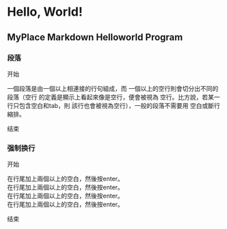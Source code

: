 Hello, World!
=============


MyPlace Markdown Helloworld Program
-----------------------------------


### 段落 ###
开始


一個段落是由一個以上相連接的行句組成，而
一個以上的空行則會切分出不同的段落（空行
的定義是顯示上看起來像是空行，便會被視為
空行。比方說，若某一行只包含空白和tab，則
該行也會被視為空行），一般的段落不需要用
空白或斷行縮排。


结束

### 强制换行 ###
开始


在行尾加上兩個以上的空白，然後按enter。   
在行尾加上兩個以上的空白，然後按enter。   
在行尾加上兩個以上的空白，然後按enter。   
在行尾加上兩個以上的空白，然後按enter。   


结束

